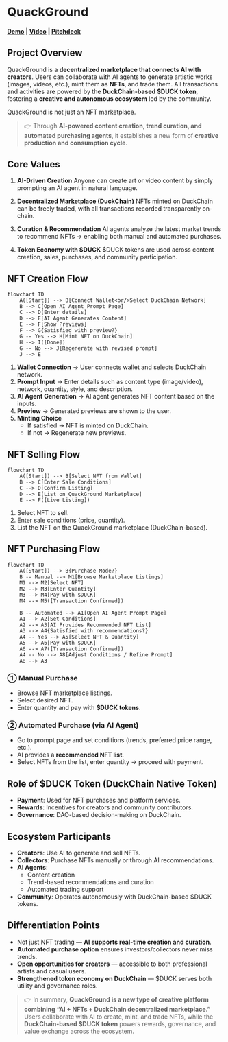 # QuackGround

#### [Demo]() | [Video]() | [Pitchdeck]()

## Project Overview

QuackGround is a **decentralized marketplace that connects AI with creators**.
Users can collaborate with AI agents to generate artistic works (images, videos, etc.), mint them as **NFTs**, and trade them.
All transactions and activities are powered by the **DuckChain-based \$DUCK token**, fostering a **creative and autonomous ecosystem** led by the community.

QuackGround is not just an NFT marketplace.

> 👉 Through **AI-powered content creation, trend curation, and automated purchasing agents**, it establishes a new form of **creative production and consumption cycle**.

## Core Values

1. **AI-Driven Creation**
   Anyone can create art or video content by simply prompting an AI agent in natural language.

2. **Decentralized Marketplace (DuckChain)**
   NFTs minted on DuckChain can be freely traded, with all transactions recorded transparently on-chain.

3. **Curation & Recommendation**
   AI agents analyze the latest market trends to recommend NFTs → enabling both manual and automated purchases.

4. **Token Economy with \$DUCK**
   \$DUCK tokens are used across content creation, sales, purchases, and community participation.

## NFT Creation Flow

```mermaid
flowchart TD
    A([Start]) --> B[Connect Wallet<br/>Select DuckChain Network]
    B --> C[Open AI Agent Prompt Page]
    C --> D[Enter details]
    D --> E[AI Agent Generates Content]
    E --> F[Show Previews]
    F --> G{Satisfied with preview?}
    G -- Yes --> H[Mint NFT on DuckChain]
    H --> I([Done])
    G -- No --> J[Regenerate with revised prompt]
    J --> E
```

1. **Wallet Connection** → User connects wallet and selects DuckChain network.
2. **Prompt Input** → Enter details such as content type (image/video), network, quantity, style, and description.
3. **AI Agent Generation** → AI agent generates NFT content based on the inputs.
4. **Preview** → Generated previews are shown to the user.
5. **Minting Choice**
   * If satisfied → NFT is minted on DuckChain.
   * If not → Regenerate new previews.

## NFT Selling Flow

```mermaid
flowchart TD
    A([Start]) --> B[Select NFT from Wallet]
    B --> C[Enter Sale Conditions]
    C --> D[Confirm Listing]
    D --> E[List on QuackGround Marketplace]
    E --> F([Live Listing])
```

1. Select NFT to sell.
2. Enter sale conditions (price, quantity).
3. List the NFT on the QuackGround marketplace (DuckChain-based).

## NFT Purchasing Flow

```mermaid
flowchart TD
    A([Start]) --> B{Purchase Mode?}
    B -- Manual --> M1[Browse Marketplace Listings]
    M1 --> M2[Select NFT]
    M2 --> M3[Enter Quantity]
    M3 --> M4[Pay with $DUCK]
    M4 --> M5([Transaction Confirmed])

    B -- Automated --> A1[Open AI Agent Prompt Page]
    A1 --> A2[Set Conditions]
    A2 --> A3[AI Provides Recommended NFT List]
    A3 --> A4{Satisfied with recommendations?}
    A4 -- Yes --> A5[Select NFT & Quantity]
    A5 --> A6[Pay with $DUCK]
    A6 --> A7([Transaction Confirmed])
    A4 -- No --> A8[Adjust Conditions / Refine Prompt]
    A8 --> A3
```

### ① Manual Purchase

* Browse NFT marketplace listings.
* Select desired NFT.
* Enter quantity and pay with **\$DUCK tokens**.

### ② Automated Purchase (via AI Agent)
* Go to prompt page and set conditions (trends, preferred price range, etc.).
* AI provides a **recommended NFT list**.
* Select NFTs from the list, enter quantity → proceed with payment.

## Role of \$DUCK Token (DuckChain Native Token)
* **Payment**: Used for NFT purchases and platform services.
* **Rewards**: Incentives for creators and community contributors.
* **Governance**: DAO-based decision-making on DuckChain.

## Ecosystem Participants
* **Creators**: Use AI to generate and sell NFTs.
* **Collectors**: Purchase NFTs manually or through AI recommendations.
* **AI Agents**:
  * Content creation
  * Trend-based recommendations and curation
  * Automated trading support
* **Community**: Operates autonomously with DuckChain-based \$DUCK tokens.

## **Differentiation Points**

* Not just NFT trading — **AI supports real-time creation and curation**.
* **Automated purchase option** ensures investors/collectors never miss trends.
* **Open opportunities for creators** — accessible to both professional artists and casual users.
* **Strengthened token economy on DuckChain** — \$DUCK serves both utility and governance roles.

> 👉 In summary, **QuackGround is a new type of creative platform combining “AI + NFTs + DuckChain decentralized marketplace.”**
Users collaborate with AI to create, mint, and trade NFTs, while the **DuckChain-based \$DUCK token** powers rewards, governance, and value exchange across the ecosystem.
